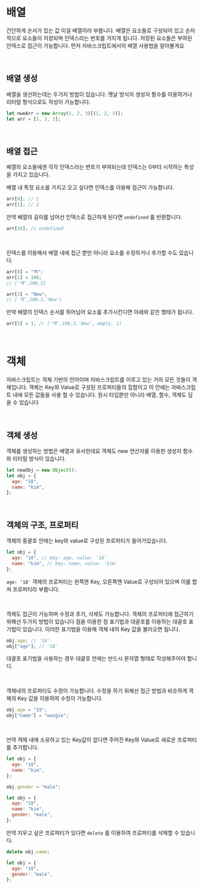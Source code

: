 # 배열

간단하게 순서가 있는 값 이걸 배열이라 부릅니다. 배열은 요소들로 구성되어 있고 순차적으로 요소들이 저장되며 인덱스라는 번호를 가지게 됩니다. 저장된 요소들은 부여된 인덱스로 접근이 가능합니다. 먼저 자바스크립트에서의 배열 사용법을 알아볼게요

<br />

## 배열 생성

배열을 생선하는데는 두가지 방법이 있습니다. 옛날 방식의 생성자 함수를 이용하거나 리터럴 형식으로도 작성이 가능합니다.

```jsx
let nweArr = new Array(1, 2, 3)[(1, 2, 3)];
let arr = [1, 2, 3];
```

<br />

## 배열 접근

배열의 요소들에겐 각각 인덱스라는 번호가 부여되는데 인덱스는 0부터 시작하는 특성을 가지고 있습니다.

배열 내 특정 요소를 가지고 오고 싶다면 인덱스를 이용해 접근이 가능합니다.

```jsx
arr[0]; // 1
arr[1]; // 2
```

만약 배열의 길이를 넘어선 인덱스로 접근하게 된다면 `undefined` 를 반환합니다.

```jsx
arr[10]; // undefined
```

<br />

인덱스를 이용해서 배열 내에 접근 뿐만 아니라 요소를 수정하거나 추가할 수도 있습니다.

```jsx
arr[0] = "백";
arr[1] = 100;
// ['백',100,3]

arr[3] = "New";
// ['백',100,3,'New']
```

만약 배열의 인덱스 순서를 뛰어넘어 요소를 추가시킨다면 아래와 같은 형태가 됩니다.

```jsx
arr[5] = 1; // ['백',100,3,'New', empty, 1]
```

<br />

# 객체

자바스크립트는 객체 기반의 언어이며 자바스크립트를 이루고 있는 거의 모든 것들이 객체입니다. 객체는 Key와 Value로 구성된 프로퍼티들의 집합이고 이 안에는 자바스크립트 내에 모든 값들을 사용 할 수 있습니다. 원시 타입뿐만 아니라 배열, 함수, 객체도 담을 수 있습니다

<br />

## 객체 생성

객체를 생성하는 방법은 배열과 유사한데요 객체도 new 연산자를 이용한 생성자 함수와 리터럴 방식이 있습니다.

```jsx
let newObj = new Object();
let obj = {
  age: "18",
  name: "kim",
};
```

<br />

## 객체의 구조, 프로퍼티

객체의 중괄호 안에는 key와 value로 구성된 프로퍼티가 들어가있습니다.

```jsx
let obj = {
  age: "18", // key: age, value: '18'
  name: "kim", // key: name, value: 'kim'
};
```

`age: '18'` 객체의 프로퍼티는 왼쪽엔 Key, 오른쪽엔 Value로 구성되어 있으며 이를 합쳐 프로퍼티라 부릅니다.

<br />

객체도 접근이 가능하며 수정과 추가, 삭제도 가능합니다. 객체의 프로퍼티에 접근하기 위해선 두가지 방법이 있습니다 점을 이용한 점 표기법과 대괄호를 이용하는 대괄호 표기법이 있습니다. 이러한 표기법을 이용해 객체 내의 Key 값을 불러오면 됩니다.

```jsx
obj.age; // '18'
obj["age"]; // '18'
```

대괄호 표기법을 사용하는 경우 대괄호 안에는 반드시 문자열 형태로 작성해주어야 합니다.

<br />

객체내의 프로퍼티도 수정이 가능합니다. 수정을 하기 위해선 접근 방법과 비슷하게 객체의 Key 값을 이용하여 수정이 가능합니다.

```jsx
obj.age = "19";
obj["name"] = "woogie";
```

<br />

만약 객체 내에 소유하고 있는 Key값이 없다면 주어진 Key와 Value로 새로운 프로퍼티를 추가합니다.

```jsx
let obj = {
  age: "18",
  name: "kim",
};

obj.gender = "male";

let obj = {
  age: "18",
  name: "kim",
  gender: "male",
};
```

만약 지우고 싶은 프로퍼티가 있다면 `delete` 를 이용하여 프로퍼티를 삭제할 수 있습니다.

```jsx
delete obj.name;

let obj = {
  age: "18",
  gender: "male",
};
```
